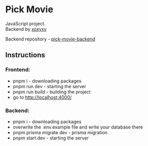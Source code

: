# Pick Movie
JavaScript project. <br>
Backend by <a href="https://github.com/Xoxyxy">xoxyxy</a>

Backend repository - <a href="https://github.com/Xoxyxy/pick-movie-backend">pick-movie-backend</a>

## Instructions

### Frontend:
* pnpm i - downloading packages
* pnpm run dev - starting the server
* pnpm run build - building the project
* go to <a href="http://localhost:4000/">http://localhost:4000/</a>

### Backend:
* pnpm i - downloading packages
* overwrite the .env.example file and write your database there
* pnpm prisma migrate dev - prisma migration
* pnpm start:dev - starting the server

